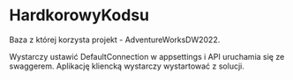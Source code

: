 # HardkorowyKodsu
Baza z której korzysta projekt - AdventureWorksDW2022. 

Wystarczy ustawić DefaultConnection w appsettings i API uruchamia się ze swaggerem. Aplikację kliencką wystarczy wystartować z solucji.
